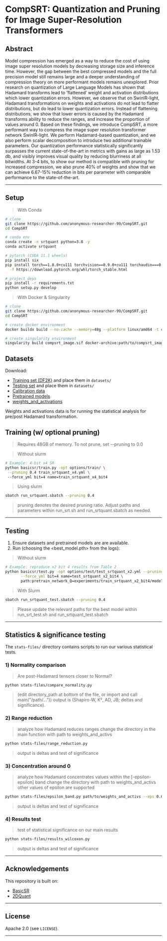 # CompSRT: Quantization and Pruning for Image Super-Resolution Transformers

## Abstract

Model compression has emerged as a way to reduce the cost of using image super resolution models by decreasing storage size and inference time. However, the gap between the best compressed models and the full precision model still remains large and a deeper understanding of compression theory on more performant models remains unexplored. Prior research on quantization of Large Language Models has shown that Hadamard transforms lead to ‘flattened’ weight and activation distributions which lower quantization errors. However, we observe that on SwinIR-light, Hadamard transformations on weights and activations do not lead to flatter distributions, but do lead to lower quantization errors. Instead of flattening distributions, we show that lower errors is caused by the Hadamard transforms ability to reduce the ranges, and increase the proportion of values around 0. Based on these findings, we introduce CompSRT, a more performant way to compress the image super resolution transformer network SwinIR-light. We perform Hadamard-based quantization, and we also perform scalar decomposition to introduce two additional trainable parameters. Our quantization performance statistically significantly surpasses the current state-of-the-art in metrics with gains as large as 1.53 db, and visibly improves visual quality by reducing blurriness at all bitwidths. At 3-4 bits, to show our method is compatible with pruning for increased compression, we also prune 40\% of weights and show that we can achieve 6.67-15\% reduction in bits per parameter with comparable performance to the state-of-the-art.  

---


## Setup 

> With Conda 

```bash
# clone
git clone https://github.com/anonymous-researcher-99/CompSRT.git
cd CompSRT

# conda env
conda create -n srtquant python=3.8 -y
conda activate srtquant

# pytorch (CUDA 11.1 wheels)
pip install six
pip install torch==1.8.0+cu111 torchvision==0.9.0+cu111 torchaudio===0.8.0 \
  -f https://download.pytorch.org/whl/torch_stable.html

# project deps
pip install -r requirements.txt
python setup.py develop
```
> With Docker & Singularity 

```bash
# clone
git clone https://github.com/anonymous-researcher-99/CompSRT.git
cd CompSRT

# create docker environment
docker buildx build --no-cache --memory=48g --platform linux/amd64 -t compsrt:image --output=type=docker,dest=compsrt_image.tar .

# create singularity environment 
singularity build compsrt_image.sif docker-archive:path/to/compsrt_image.tar
```

## Datasets
Download:

   * [Training set (DF2K)](https://drive.google.com/file/d/1TubDkirxl4qAWelfOnpwaSKoj3KLAIG4/view?usp=share_link) and place them in `datasets/`
   * [Testing set](https://drive.google.com/file/d/1yMbItvFKVaCT93yPWmlP3883XtJ-wSee/view?usp=sharing) and place them in `datasets/`
   * [Calibration data](https://drive.google.com/file/d/1UxgyQWrToZHxsMrPursuMBtyCcNjFwUA/view?usp=drive_link)  
   * [Pretrained models](https://drive.google.com/file/d/12g_64n-hhJJbvd6cpU7VakxruGRpzhP-/view?usp=drive_link) 
   * [weights_and_activations](https://drive.google.com/file/d/1S9Vi8IyjmCY3ymmanyEDSDVY7MHAHRm5/view?usp=share_link) 

Weights and activations data is for running the statistical analysis for pre/post Hadamard transformation. 


## Training (w/ optional pruning)
> Requires 48GB of memory.
> To not prune, set --pruning to 0.0  

> Without slurm 
```bash
# Example: 4-bit x4 SR
python basicsr/train.py -opt options/train/ \
 --pruning 0.4 train_srtquant_x4.yml \ 
 --force_yml bit=4 name=train_srtquant_x4_bit4
 ```
> Using slurm 
```bash
sbatch run_srtquant.sbatch --pruning 0.4 
 ```
>pruning denotes the desired pruning ratio. Adjust paths and parameters within run_srt.sh and run_srtquant.sbatch as needed.  
---

## Testing 

1. Ensure datasets and pretrained models are are available.
3. Run (choosing the <best_model.pth> from the logs):
> Without slurm 
   ```bash
   # Example: reproduce x2 bit 4 results from Table 2 
   python basicsr/test.py -opt options/test/test_srtquant_x2.yml --pruning 0.4\
          --force_yml bit=4 name=test_srtquant_x2_bit4 \
          path:pretrain_network_Q=experiments/train_srtquant_x2_bit4/models/<best_model.pth>
  ```
>With Slurm 
```bash
sbatch run_srtquant_test.sbatch --pruning 0.4
```
> Please update the relevant paths for the best model within run_srt_test.sh and run_srtquant_test.sbatch
---

## Statistics & significance testing

The `stats-files/` directory contains scripts to run our various statistical tests.

### 1) Normality comparison
> Are post-Hadamard tensors closer to Normal?
```bash
python stats-files/compare_normality.py
```
>(edit directory_path at bottom of the file, or import and call main("/path/..."))
> output is (Shapiro-W, K², AD, JB; deltas and significance).
### 2) Range reduction 
> analyze how Hadamard reduces ranges 
change the directory in the main function with path to weights_and_activs

```bash
python stats-files/range_reduction.py 
```
> output is deltas and test of significance

### 3) Concentration around 0 
>analyze how Hadamard concentrates values within the [-epsilon-epsilon] band
change the directory with path to weights_and_activs
other values of epsilon are supported 
```bash
python stats-files/epsilon_band.py path/to/weights_and_activs --eps 0.05 --by-type  
```
> output is deltas and test of significance

### 4) Results test  
> test of statistical significance on our main results 
```bash
python stats-files/results_wilcoxon.py 
```
> output is deltas and test of significance
---

## Acknowledgements

This repository is built on:

* [BasicSR](https://github.com/XPixelGroup/BasicSR)
* [2DQuant](https://github.com/Kai-Liu001/2DQuant)

---

## License

Apache 2.0 (see `LICENSE`).

---
